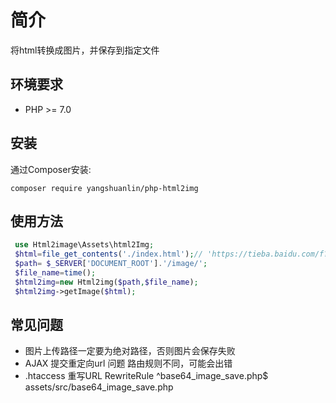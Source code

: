 
# 简介
将html转换成图片，并保存到指定文件

## 环境要求
- PHP >= 7.0

## 安装
通过Composer安装:
```
composer require yangshuanlin/php-html2img
```

## 使用方法
```php
 use Html2image\Assets\html2Img;
 $html=file_get_contents('./index.html');// 'https://tieba.baidu.com/f?ie=utf-8&kw=%E5%90%89%E9%A6%99%E5%B1%85&fr=search'
 $path= $_SERVER['DOCUMENT_ROOT'].'/image/';
 $file_name=time();
 $html2img=new Html2img($path,$file_name);
 $html2img->getImage($html);
```

## 常见问题
- 图片上传路径一定要为绝对路径，否则图片会保存失败
- AJAX 提交重定向url 问题 路由规则不同，可能会出错
- .htaccess 重写URL RewriteRule ^base64_image_save.php$ assets/src/base64_image_save.php
